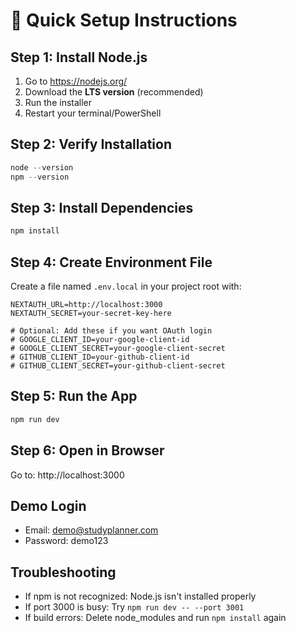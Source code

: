 # 🚀 Quick Setup Instructions

## Step 1: Install Node.js
1. Go to https://nodejs.org/
2. Download the **LTS version** (recommended)
3. Run the installer
4. Restart your terminal/PowerShell

## Step 2: Verify Installation
```powershell
node --version
npm --version
```

## Step 3: Install Dependencies
```powershell
npm install
```

## Step 4: Create Environment File
Create a file named `.env.local` in your project root with:

```env
NEXTAUTH_URL=http://localhost:3000
NEXTAUTH_SECRET=your-secret-key-here

# Optional: Add these if you want OAuth login
# GOOGLE_CLIENT_ID=your-google-client-id
# GOOGLE_CLIENT_SECRET=your-google-client-secret
# GITHUB_CLIENT_ID=your-github-client-id
# GITHUB_CLIENT_SECRET=your-github-client-secret
```

## Step 5: Run the App
```powershell
npm run dev
```

## Step 6: Open in Browser
Go to: http://localhost:3000

## Demo Login
- Email: demo@studyplanner.com
- Password: demo123

## Troubleshooting
- If npm is not recognized: Node.js isn't installed properly
- If port 3000 is busy: Try `npm run dev -- --port 3001`
- If build errors: Delete node_modules and run `npm install` again
